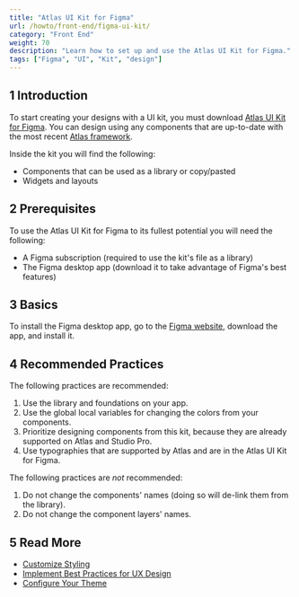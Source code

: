 ```yaml
---
title: "Atlas UI Kit for Figma"
url: /howto/front-end/figma-ui-kit/
category: "Front End"
weight: 70
description: "Learn how to set up and use the Atlas UI Kit for Figma."
tags: ["Figma", "UI", "Kit", "design"]
---
```


## 1 Introduction

To start creating your designs with a UI kit, you must download [Atlas UI Kit for Figma](https://www.figma.com/community/file/1291681319513425134). You can design using any components that are up-to-date with the most recent [Atlas framework](https://atlasdesignsystem.mendixcloud.com/p/dashboard).

Inside the kit you will find the following:

* Components that can be used as a library or copy/pasted 
* Widgets and layouts 

## 2 Prerequisites 

To use the Atlas UI Kit for Figma to its fullest potential you will need the following:

* A Figma subscription (required to use the kit's file as a library)
* The Figma desktop app (download it to take advantage of Figma's best features)

## 3 Basics

To install the Figma desktop app, go to the [Figma website](https://www.figma.com/), download the app, and install it.

## 4 Recommended Practices

The following practices are recommended:

1. Use the library and foundations on your app.  
1. Use the global local variables for changing the colors from your components.
1. Prioritize designing components from this kit, because they are already supported on Atlas and Studio Pro.
1. Use typographies that are supported by Atlas and are in the Atlas UI Kit for Figma.

The following practices are *not* recommended:

1. Do not change the components' names (doing so will de-link them from the library).
1. Do not change the component layers' names.

## 5 Read More

* [Customize Styling](/howto/front-end/customize-styling-new/)
* [Implement Best Practices for UX Design](/howto/front-end/ux-best-practices/)
* [Configure Your Theme](/howto/front-end/configuring-your-theme/)
